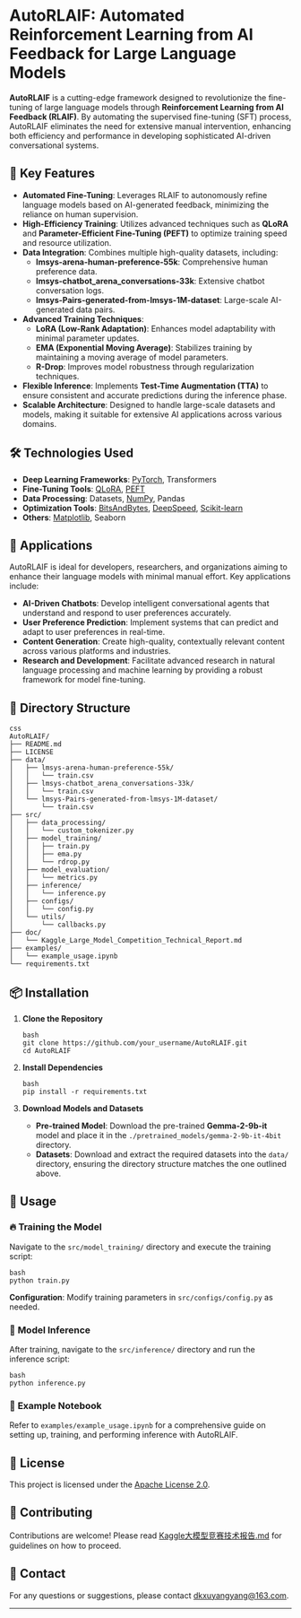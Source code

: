 # AutoRLAIF: Automated Reinforcement Learning from AI Feedback for Large Language Models

**AutoRLAIF** is a cutting-edge framework designed to revolutionize the fine-tuning of large language models through **Reinforcement Learning from AI Feedback (RLAIF)**. By automating the supervised fine-tuning (SFT) process, AutoRLAIF eliminates the need for extensive manual intervention, enhancing both efficiency and performance in developing sophisticated AI-driven conversational systems.

## 🚀 **Key Features**

- **Automated Fine-Tuning**: Leverages RLAIF to autonomously refine language models based on AI-generated feedback, minimizing the reliance on human supervision.
- **High-Efficiency Training**: Utilizes advanced techniques such as **QLoRA** and **Parameter-Efficient Fine-Tuning (PEFT)** to optimize training speed and resource utilization.
- **Data Integration**: Combines multiple high-quality datasets, including:
  - **lmsys-arena-human-preference-55k**: Comprehensive human preference data.
  - **lmsys-chatbot_arena_conversations-33k**: Extensive chatbot conversation logs.
  - **lmsys-Pairs-generated-from-lmsys-1M-dataset**: Large-scale AI-generated data pairs.
- **Advanced Training Techniques**:
  - **LoRA (Low-Rank Adaptation)**: Enhances model adaptability with minimal parameter updates.
  - **EMA (Exponential Moving Average)**: Stabilizes training by maintaining a moving average of model parameters.
  - **R-Drop**: Improves model robustness through regularization techniques.
- **Flexible Inference**: Implements **Test-Time Augmentation (TTA)** to ensure consistent and accurate predictions during the inference phase.
- **Scalable Architecture**: Designed to handle large-scale datasets and models, making it suitable for extensive AI applications across various domains.

## 🛠️ **Technologies Used**

- **Deep Learning Frameworks**: [PyTorch](https://pytorch.org/), Transformers
- **Fine-Tuning Tools**: [QLoRA](https://github.com/artidoro/qlora), [PEFT](https://github.com/huggingface/peft)
- **Data Processing**: Datasets, [NumPy](https://numpy.org/), Pandas
- **Optimization Tools**: [BitsAndBytes](https://github.com/facebookresearch/bitsandbytes), [DeepSpeed](https://www.deepspeed.ai/), [Scikit-learn](https://scikit-learn.org/)
- **Others**: [Matplotlib](https://matplotlib.org/), Seaborn

## 🎯 **Applications**

AutoRLAIF is ideal for developers, researchers, and organizations aiming to enhance their language models with minimal manual effort. Key applications include:

- **AI-Driven Chatbots**: Develop intelligent conversational agents that understand and respond to user preferences accurately.
- **User Preference Prediction**: Implement systems that can predict and adapt to user preferences in real-time.
- **Content Generation**: Create high-quality, contextually relevant content across various platforms and industries.
- **Research and Development**: Facilitate advanced research in natural language processing and machine learning by providing a robust framework for model fine-tuning.

## 📂 **Directory Structure**

```
css
AutoRLAIF/
├── README.md
├── LICENSE
├── data/
│   ├── lmsys-arena-human-preference-55k/
│   │   └── train.csv
│   ├── lmsys-chatbot_arena_conversations-33k/
│   │   └── train.csv
│   └── lmsys-Pairs-generated-from-lmsys-1M-dataset/
│       └── train.csv
├── src/
│   ├── data_processing/
│   │   └── custom_tokenizer.py
│   ├── model_training/
│   │   ├── train.py
│   │   ├── ema.py
│   │   └── rdrop.py
│   ├── model_evaluation/
│   │   └── metrics.py
│   ├── inference/
│   │   └── inference.py
│   ├── configs/
│   │   └── config.py
│   └── utils/
│       └── callbacks.py
├── doc/
│   └── Kaggle_Large_Model_Competition_Technical_Report.md
├── examples/
│   └── example_usage.ipynb
└── requirements.txt
```

## 📦 **Installation**

1. **Clone the Repository**

   ```
   bash
   git clone https://github.com/your_username/AutoRLAIF.git
   cd AutoRLAIF
   ```

2. **Install Dependencies**

   ```
   bash
   pip install -r requirements.txt
   ```

3. **Download Models and Datasets**

   - **Pre-trained Model**: Download the pre-trained **Gemma-2-9b-it** model and place it in the `./pretrained_models/gemma-2-9b-it-4bit` directory.
   - **Datasets**: Download and extract the required datasets into the `data/` directory, ensuring the directory structure matches the one outlined above.

## 🏃 **Usage**

### 🔥 **Training the Model**

Navigate to the `src/model_training/` directory and execute the training script:

```
bash
python train.py
```

**Configuration**: Modify training parameters in `src/configs/config.py` as needed.

### 🧠 **Model Inference**

After training, navigate to the `src/inference/` directory and run the inference script:

```
bash
python inference.py
```

### 📓 **Example Notebook**

Refer to `examples/example_usage.ipynb` for a comprehensive guide on setting up, training, and performing inference with AutoRLAIF.

## 📄 **License**

This project is licensed under the [Apache License 2.0](LICENSE).

## 🤝 **Contributing**

Contributions are welcome! Please read [Kaggle大模型竞赛技术报告.md](Kaggle大模型竞赛技术报告.md) for guidelines on how to proceed.

## 📧 **Contact**

For any questions or suggestions, please contact dkxuyangyang@163.com.

------
